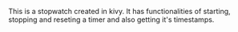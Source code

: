 This is a stopwatch created in kivy. It has functionalities of starting, stopping and reseting a timer and also getting it's timestamps.